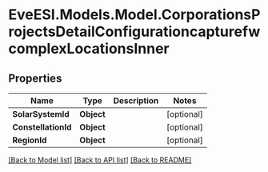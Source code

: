 # EveESI.Models.Model.CorporationsProjectsDetailConfigurationcapturefwcomplexLocationsInner

## Properties

Name | Type | Description | Notes
------------ | ------------- | ------------- | -------------
**SolarSystemId** | **Object** |  | [optional] 
**ConstellationId** | **Object** |  | [optional] 
**RegionId** | **Object** |  | [optional] 

[[Back to Model list]](../README.md#documentation-for-models) [[Back to API list]](../README.md#documentation-for-api-endpoints) [[Back to README]](../README.md)

